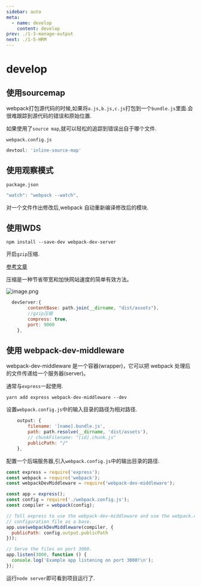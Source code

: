 ```yaml
---
sidebar: auto
meta:
  - name: develop
    content: develop
prev: ./1-3-manage-output
next: ./1-5-HRM
---
```

# develop 

## 使用sourcemap

webpack打包源代码的时候,如果将`a.js,b.js,c.js`打包到一个`bundle.js`里面.会很难跟踪到源代码的错误和原始位置.

如果使用了`source map`,就可以轻松的追踪到错误出自于哪个文件.

`webpack.config.js`
```js
devtool: 'inline-source-map'
```

## 使用观察模式

`package.json`
```js
"watch": "webpack --watch",
```

对一个文件作出修改后,webpack 自动重新编译修改后的模块.

## 使用WDS
`npm install --save-dev webpack-dev-server`


开启`gzip`压缩.

[参考文章](https://betterexplained.com/articles/how-to-optimize-your-site-with-gzip-compression/)

压缩是一种节省带宽和加快网站速度的简单有效方法。

![image.png](https://upload-images.jianshu.io/upload_images/7505161-5eaa8a5b5e35a981.png?imageMogr2/auto-orient/strip%7CimageView2/2/w/1240)

```js
  devServer:{
        contentBase: path.join(__dirname, "dist/assets"),
        //gzip压缩
        compress: true,
        port: 9000
    },
```

## 使用 webpack-dev-middleware

webpack-dev-middleware 是一个容器(wrapper)，它可以把 webpack 处理后的文件传递给一个服务器(server)。

通常与`express`一起使用.

`yarn add express webpack-dev-middleware --dev`

设置`webpack.config.js`中的输入目录的路径为相对路径.
```js
    output: {
        filename: '[name].bundle.js',
        path: path.resolve(__dirname, 'dist/assets'),
        // chunkFilename: "[id].chunk.js"    
        publicPath: "/"
    },
```

配置一个后端服务器,引入`webpack.config.js`中的输出目录的路径.

```js
const express = require('express');
const webpack = require('webpack');
const webpackDevMiddleware = require('webpack-dev-middleware');

const app = express();
const config = require('./webpack.config.js');
const compiler = webpack(config);

// Tell express to use the webpack-dev-middleware and use the webpack.config.js
// configuration file as a base.
app.use(webpackDevMiddleware(compiler, {
  publicPath: config.output.publicPath
}));

// Serve the files on port 3000.
app.listen(3000, function () {
  console.log('Example app listening on port 3000!\n');
});
```
运行`node server`即可看到项目运行了.

